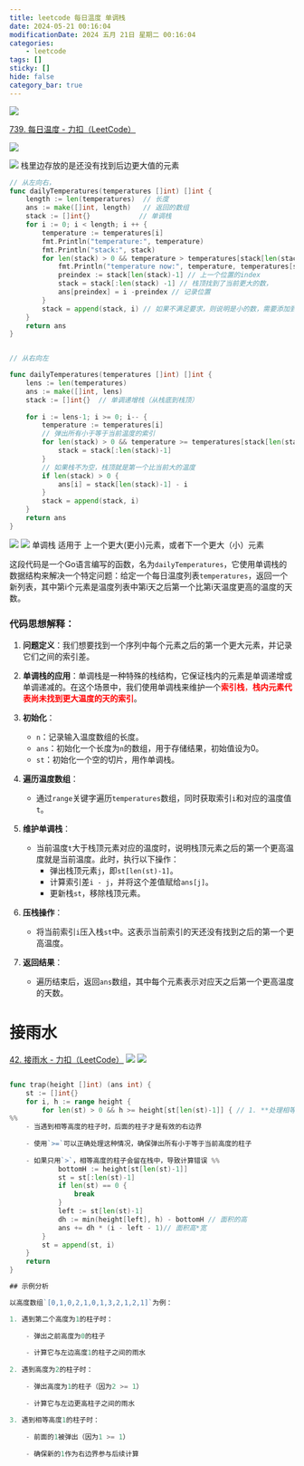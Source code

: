 ```yaml
---
title: leetcode 每日温度 单调栈
date: 2024-05-21 00:16:04
modificationDate: 2024 五月 21日 星期二 00:16:04
categories: 
	- leetcode
tags: []
sticky: []
hide: false
category_bar: true
---
```

![](../../imgs/Pasted%20image%2020250615183912.png)

[739. 每日温度 - 力扣（LeetCode）](https://leetcode.cn/problems/daily-temperatures/description/?envType=study-plan-v2&envId=top-100-liked)


![](../../imgs/Pasted%20image%2020240521001833.png)

![](../../imgs/Pasted%20image%2020250615171658.png)
栈里边存放的是还没有找到后边更大值的元素
```go
// 从左向右，
func dailyTemperatures(temperatures []int) []int {
    length := len(temperatures)  // 长度 
    ans := make([]int, length)   // 返回的数组
    stack := []int{}            // 单调栈
    for i := 0; i < length; i ++ {
        temperature := temperatures[i] 
        fmt.Println("temperature:", temperature)
        fmt.Println("stack:", stack)
        for len(stack) > 0 && temperature > temperatures[stack[len(stack) -1]] {
            fmt.Println("temperature now:", temperature, temperatures[stack[len(stack) -1]], stack[len(stack) -1])
            preindex := stack[len(stack)-1] // 上一个位置的index
            stack = stack[:len(stack) -1] // 栈顶找到了当前更大的数，
            ans[preindex] = i -preindex // 记录位置
        }
        stack = append(stack, i) // 如果不满足要求，则说明是小的数，需要添加到栈中
    }
    return ans
}


// 从右向左

func dailyTemperatures(temperatures []int) []int {
    lens := len(temperatures)
    ans := make([]int, lens)
    stack := []int{}  // 单调递增栈（从栈底到栈顶）
    
    for i := lens-1; i >= 0; i-- {
        temperature := temperatures[i]
        // 弹出所有小于等于当前温度的索引
        for len(stack) > 0 && temperature >= temperatures[stack[len(stack)-1]] {
            stack = stack[:len(stack)-1]
        }
        // 如果栈不为空，栈顶就是第一个比当前大的温度
        if len(stack) > 0 {
            ans[i] = stack[len(stack)-1] - i
        }
        stack = append(stack, i)
    }
    return ans
}


```
![](../../imgs/Pasted%20image%2020250615183212.png)
![](../../imgs/Pasted%20image%2020250615183915.png)
单调栈 适用于 上一个更大(更小)元素，或者下一个更大（小）元素

这段代码是一个Go语言编写的函数，名为`dailyTemperatures`，它使用单调栈的数据结构来解决一个特定问题：给定一个每日温度列表`temperatures`，返回一个新列表，其中第i个元素是温度列表中第i天之后第一个比第i天温度更高的温度的天数。

### 代码思想解释：

1. **问题定义**：我们想要找到一个序列中每个元素之后的第一个更大元素，并记录它们之间的索引差。

2. **单调栈的应用**：单调栈是一种特殊的栈结构，它保证栈内的元素是单调递增或单调递减的。在这个场景中，我们使用单调栈来维护一个<font color="#ff0000">**索引栈**，**栈内元素代表尚未找到更大温度的天的索引**</font>。

3. **初始化**：
   - `n`：记录输入温度数组的长度。
   - `ans`：初始化一个长度为`n`的数组，用于存储结果，初始值设为0。
   - `st`：初始化一个空的切片，用作单调栈。

4. **遍历温度数组**：
   - 通过`range`关键字遍历`temperatures`数组，同时获取索引`i`和对应的温度值`t`。

5. **维护单调栈**：
   - 当前温度`t`大于栈顶元素对应的温度时，说明栈顶元素之后的第一个更高温度就是当前温度。此时，执行以下操作：
     - 弹出栈顶元素`j`，即`st[len(st)-1]`。
     - 计算索引差`i - j`，并将这个差值赋给`ans[j]`。
     - 更新栈`st`，移除栈顶元素。

6. **压栈操作**：
   - 将当前索引`i`压入栈`st`中。这表示当前索引的天还没有找到之后的第一个更高温度。

7. **返回结果**：
   - 遍历结束后，返回`ans`数组，其中每个元素表示对应天之后第一个更高温度的天数。

# 接雨水
  [42. 接雨水 - 力扣（LeetCode）](https://leetcode.cn/problems/trapping-rain-water/description/)
![](../../imgs/Pasted%20image%2020250615200522.png)
![](../../imgs/Pasted%20image%2020250615200607.png)

```go

func trap(height []int) (ans int) {
    st := []int{}
    for i, h := range height {
        for len(st) > 0 && h >= height[st[len(st)-1]] { // 1. **处理相等高度的情况**：
%%     
    - 当遇到相等高度的柱子时，后面的柱子才是有效的右边界
        
    - 使用`>=`可以正确处理这种情况，确保弹出所有小于等于当前高度的柱子
        
    - 如果只用`>`，相等高度的柱子会留在栈中，导致计算错误 %%
            bottomH := height[st[len(st)-1]]
            st = st[:len(st)-1]
            if len(st) == 0 {
                break
            }
            left := st[len(st)-1]
            dh := min(height[left], h) - bottomH // 面积的高
            ans += dh * (i - left - 1)// 面积高*宽
        }
        st = append(st, i)
    }
    return
}

## 示例分析

以高度数组`[0,1,0,2,1,0,1,3,2,1,2,1]`为例：

1. 遇到第二个高度为1的柱子时：
    
    - 弹出之前高度为0的柱子
        
    - 计算它与左边高度1的柱子之间的雨水
        
2. 遇到高度为2的柱子时：
    
    - 弹出高度为1的柱子（因为2 >= 1）
        
    - 计算它与左边更高柱子之间的雨水
        
3. 遇到相等高度1的柱子时：
    
    - 前面的1被弹出（因为1 >= 1）
        
    - 确保新的1作为右边界参与后续计算
```
